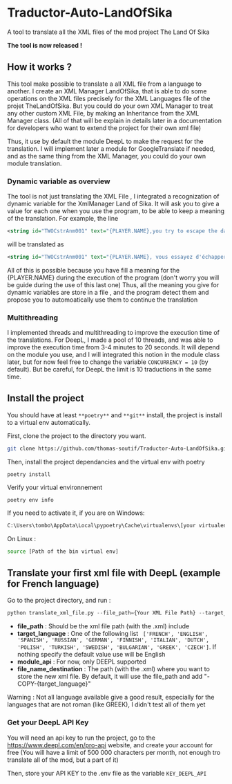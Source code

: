 # Traductor-Auto-LandOfSika

A tool to translate all the XML files of the mod project The Land Of Sika

**The tool is now released !**

## How it works ?

This tool make possible to translate a all XML file from a language to another. I create an XML Manager LandOfSika, that is able to do some operations on the XML files precisely for the XML Languages file of the projet TheLandOfSika. But you could do your own XML Manager to treat any other custom XML File, by making an Inheritance
from the XML Manager class. (All of that will be explain in details later in a documentation for developers who want to extend the project for their own xml file)

Thus, it use by default the module DeepL to make the request for the translation. I will implement later a module for GoogleTranslate if needed, and as the same thing from the XML Manager, you could do your own module translation.

### Dynamic variable as overview

The tool is not just translating the XML File , I integrated a recognization of dynamic variable for the XmlManager Land of Sika. It will ask you to give a value for each one when you use the program, to be able to keep a meaning of the translation. For example, the line

```xml
<string id="TWOCstrAnm001" text="{PLAYER.NAME},you try to escape the darkness" />
 ```

will be translated as 

```xml
<string id="TWOCstrAnm001" text="{PLAYER.NAME}, vous essayez d'échapper à l'obscurité" />
```

All of this is possible because you have fill a meaning for the {PLAYER.NAME} during the execution of the program (don't worry you will be guide during the use of this last one)
Thus, all the meaning you give for dynamic variables are store in a file , and the program detect them and propose you to automoatically use them to continue the translation

### Multithreading

I implemented threads and multithreading to improve the execution time of the translations. For DeepL, I made a pool of 10 threads, and was able to improve the execution time from 3-4 minutes to 20 seconds. It will depend on the module you use, and I will integrated this notion in the module class later, but for now feel free to change the variable `CONCURRENCY = 10` (by default). But be careful, for DeepL the limit is 10 traductions in the same time.



## Install the project

You should have at least `**poetry**` and `**git**` install, the project is install to a virtual env automatically.

First, clone the project to the directory you want.

```bash
git clone https://github.com/thomas-soutif/Traductor-Auto-LandOfSika.git
```

Then, install the project dependancies and the virtual env with poetry

```
poetry install
```

Verify your virtual environnement

```
poetry env info
```
If you need to activate it, if you are on Windows:

```cmd
C:\Users\tombo\AppData\Local\pypoetry\Cache\virtualenvs\[your virtualenv created]\activate
```
On Linux :
```bash
source [Path of the bin virtual env]
```
## Translate your first xml file with DeepL (example for French language)

Go to the project directory, and run :
```python
python translate_xml_file.py --file_path={Your XML File Path} --target_language="FRENCH" --module_api="DEEPL" --file_name_destination="{Your file name destination path}"
```
- **file_path** : Should be the xml file path (with the .xml) include
- **target_language** : One of the following list ` ['FRENCH', 'ENGLISH', 'SPANISH', 'RUSSIAN', 'GERMAN', 'FINNISH', 'ITALIAN', 'DUTCH', 'POLISH', 'TURKISH', 'SWEDISH', 'BULGARIAN', 'GREEK', 'CZECH']`. If nothing specify the default value use will be English
- **module_api** : For now, only DEEPL supported
- **file_name_destination** : The path (with the .xml) where you want to store the new xml file. By default, it will use the file_path and add "-COPY-{target_language}"

Warning : Not all language available give a good result, especially for the languages that are not roman (like GREEK), I didn't test all of them yet

### Get your DeepL API Key
You will need an api key to run the project, go to the https://www.deepl.com/en/pro-api website, and create your account for free (You will have a limit of 500 000 characters per month, not enough tro translate all of the mod, but a part of it)

Then, store your API KEY to the .env file as the variable `KEY_DEEPL_API`
